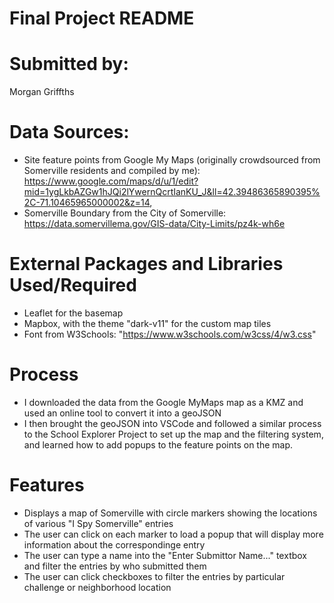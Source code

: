 # Final Project README

# Submitted by: 
Morgan Griffths 

# Data Sources: 
* Site feature points from Google My Maps (originally crowdsourced from Somerville residents and compiled by me): https://www.google.com/maps/d/u/1/edit?mid=1ygLkbAZGw1hJQi2lYwernQcrtIanKU_J&ll=42.39486365890395%2C-71.10465965000002&z=14, 
* Somerville Boundary from the City of Somerville: https://data.somervillema.gov/GIS-data/City-Limits/pz4k-wh6e 

# External Packages and Libraries Used/Required
* Leaflet for the basemap 
* Mapbox, with the theme "dark-v11" for the custom map tiles
* Font from W3Schools: "https://www.w3schools.com/w3css/4/w3.css" 


# Process 
* I downloaded the data from the Google MyMaps map as a KMZ and used an online tool to convert it into a geoJSON
* I then brought the geoJSON into VSCode and followed a similar process to the School Explorer Project to set up the map and   the filtering system, and learned how to add popups to the feature points on the map. 


# Features  
* Displays a map of Somerville with circle markers showing the locations of various "I Spy Somerville" entries
* The user can click on each marker to load a popup that will display more information about the correspondinge entry
* The user can type a name into the "Enter Submittor Name..." textbox and filter the entries by who submitted them
* The user can click checkboxes to filter the entries by particular challenge or neighborhood location

